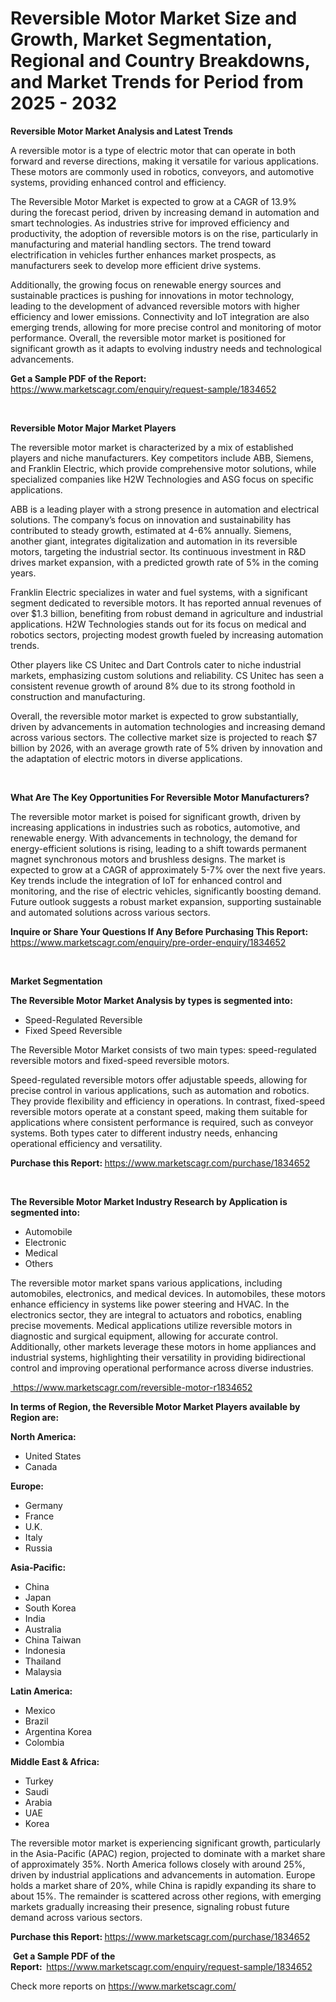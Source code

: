 <p><h1>Reversible Motor Market Size and Growth, Market Segmentation, Regional and Country Breakdowns, and Market Trends for Period from 2025 -  2032</h1></p><p><strong>Reversible Motor Market Analysis and Latest Trends</strong></p>
<p><p>A reversible motor is a type of electric motor that can operate in both forward and reverse directions, making it versatile for various applications. These motors are commonly used in robotics, conveyors, and automotive systems, providing enhanced control and efficiency.</p><p>The Reversible Motor Market is expected to grow at a CAGR of 13.9% during the forecast period, driven by increasing demand in automation and smart technologies. As industries strive for improved efficiency and productivity, the adoption of reversible motors is on the rise, particularly in manufacturing and material handling sectors. The trend toward electrification in vehicles further enhances market prospects, as manufacturers seek to develop more efficient drive systems.</p><p>Additionally, the growing focus on renewable energy sources and sustainable practices is pushing for innovations in motor technology, leading to the development of advanced reversible motors with higher efficiency and lower emissions. Connectivity and IoT integration are also emerging trends, allowing for more precise control and monitoring of motor performance. Overall, the reversible motor market is positioned for significant growth as it adapts to evolving industry needs and technological advancements.</p></p>
<p><strong>Get a Sample PDF of the Report:&nbsp;</strong> <a href="https://www.marketscagr.com/enquiry/request-sample/1834652?utm_campaign=3166&utm_medium=2&utm_source=Github&utm_content=ia&utm_term=06042025&utm_id=reversible-motor">https://www.marketscagr.com/enquiry/request-sample/1834652</a></p>
<p>&nbsp;</p>
<p><strong>Reversible Motor Major Market Players</strong></p>
<p><p>The reversible motor market is characterized by a mix of established players and niche manufacturers. Key competitors include ABB, Siemens, and Franklin Electric, which provide comprehensive motor solutions, while specialized companies like H2W Technologies and ASG focus on specific applications.</p><p>ABB is a leading player with a strong presence in automation and electrical solutions. The company’s focus on innovation and sustainability has contributed to steady growth, estimated at 4-6% annually. Siemens, another giant, integrates digitalization and automation in its reversible motors, targeting the industrial sector. Its continuous investment in R&D drives market expansion, with a predicted growth rate of 5% in the coming years.</p><p>Franklin Electric specializes in water and fuel systems, with a significant segment dedicated to reversible motors. It has reported annual revenues of over $1.3 billion, benefiting from robust demand in agriculture and industrial applications. H2W Technologies stands out for its focus on medical and robotics sectors, projecting modest growth fueled by increasing automation trends.</p><p>Other players like CS Unitec and Dart Controls cater to niche industrial markets, emphasizing custom solutions and reliability. CS Unitec has seen a consistent revenue growth of around 8% due to its strong foothold in construction and manufacturing.</p><p>Overall, the reversible motor market is expected to grow substantially, driven by advancements in automation technologies and increasing demand across various sectors. The collective market size is projected to reach $7 billion by 2026, with an average growth rate of 5% driven by innovation and the adaptation of electric motors in diverse applications.</p></p>
<p>&nbsp;</p>
<p><strong>What Are The Key Opportunities For Reversible Motor Manufacturers?</strong></p>
<p><p>The reversible motor market is poised for significant growth, driven by increasing applications in industries such as robotics, automotive, and renewable energy. With advancements in technology, the demand for energy-efficient solutions is rising, leading to a shift towards permanent magnet synchronous motors and brushless designs. The market is expected to grow at a CAGR of approximately 5-7% over the next five years. Key trends include the integration of IoT for enhanced control and monitoring, and the rise of electric vehicles, significantly boosting demand. Future outlook suggests a robust market expansion, supporting sustainable and automated solutions across various sectors.</p></p>
<p><strong>Inquire or Share Your Questions If Any Before Purchasing This Report:</strong> <a href="https://www.marketscagr.com/enquiry/pre-order-enquiry/1834652?utm_campaign=3166&utm_medium=2&utm_source=Github&utm_content=ia&utm_term=06042025&utm_id=reversible-motor">https://www.marketscagr.com/enquiry/pre-order-enquiry/1834652</a></p>
<p>&nbsp;</p>
<p><strong>Market Segmentation</strong></p>
<p><strong>The Reversible Motor Market Analysis by types is segmented into:</strong></p>
<p><ul><li>Speed-Regulated Reversible</li><li>Fixed Speed Reversible</li></ul></p>
<p><p>The Reversible Motor Market consists of two main types: speed-regulated reversible motors and fixed-speed reversible motors. </p><p>Speed-regulated reversible motors offer adjustable speeds, allowing for precise control in various applications, such as automation and robotics. They provide flexibility and efficiency in operations. In contrast, fixed-speed reversible motors operate at a constant speed, making them suitable for applications where consistent performance is required, such as conveyor systems. Both types cater to different industry needs, enhancing operational efficiency and versatility.</p></p>
<p><strong>Purchase this Report:&nbsp;</strong><a href="https://www.marketscagr.com/purchase/1834652?utm_campaign=3166&utm_medium=2&utm_source=Github&utm_content=ia&utm_term=06042025&utm_id=reversible-motor">https://www.marketscagr.com/purchase/1834652</a></p>
<p>&nbsp;</p>
<p><strong>The Reversible Motor Market Industry Research by Application is segmented into:</strong></p>
<p><ul><li>Automobile</li><li>Electronic</li><li>Medical</li><li>Others</li></ul></p>
<p><p>The reversible motor market spans various applications, including automobiles, electronics, and medical devices. In automobiles, these motors enhance efficiency in systems like power steering and HVAC. In the electronics sector, they are integral to actuators and robotics, enabling precise movements. Medical applications utilize reversible motors in diagnostic and surgical equipment, allowing for accurate control. Additionally, other markets leverage these motors in home appliances and industrial systems, highlighting their versatility in providing bidirectional control and improving operational performance across diverse industries.</p></p>
<p><a href="https://www.marketscagr.com/reversible-motor-r1834652?utm_campaign=3166&utm_medium=2&utm_source=Github&utm_content=ia&utm_term=06042025&utm_id=reversible-motor">&nbsp;https://www.marketscagr.com/reversible-motor-r1834652</a></p>
<p><strong>In terms of Region, the Reversible Motor Market Players available by Region are:</strong></p>
<p>
    <p> <strong> North America: </strong>
        <ul>
            <li>United States</li>
            <li>Canada</li>
        </ul>
        </p> 
    <p> <strong> Europe: </strong>
        <ul>
            <li>Germany</li>
            <li>France</li>
            <li>U.K.</li>
            <li>Italy</li>
            <li>Russia</li>
        </ul>
        </p> 
    <p> <strong> Asia-Pacific: </strong>
        <ul>
            <li>China</li>
            <li>Japan</li>
            <li>South Korea</li>
            <li>India</li>
            <li>Australia</li>
            <li>China Taiwan</li>
            <li>Indonesia</li>
            <li>Thailand</li>
            <li>Malaysia</li>
        </ul>
        </p> 
    <p> <strong> Latin America: </strong>
        <ul>
            <li>Mexico</li>
            <li>Brazil</li>
            <li>Argentina Korea</li>
            <li>Colombia</li>
        </ul>
        </p> 
    <p> <strong> Middle East & Africa: </strong>
        <ul>
            <li>Turkey</li>
            <li>Saudi</li>
            <li>Arabia</li>
            <li>UAE</li>
            <li>Korea</li>
        </ul>
    </p>
    </p>
<p><p>The reversible motor market is experiencing significant growth, particularly in the Asia-Pacific (APAC) region, projected to dominate with a market share of approximately 35%. North America follows closely with around 25%, driven by industrial applications and advancements in automation. Europe holds a market share of 20%, while China is rapidly expanding its share to about 15%. The remainder is scattered across other regions, with emerging markets gradually increasing their presence, signaling robust future demand across various sectors.</p></p>
<p><strong>Purchase this Report: </strong><a href="https://www.marketscagr.com/purchase/1834652?utm_campaign=3166&utm_medium=2&utm_source=Github&utm_content=ia&utm_term=06042025&utm_id=reversible-motor">https://www.marketscagr.com/purchase/1834652</a></p>
<p>&nbsp;<strong>Get a Sample PDF of the Report:&nbsp;&nbsp;</strong><a href="https://www.marketscagr.com/enquiry/request-sample/1834652?utm_campaign=3166&utm_medium=2&utm_source=Github&utm_content=ia&utm_term=06042025&utm_id=reversible-motor">https://www.marketscagr.com/enquiry/request-sample/1834652</a></p>
<p><strong></strong></p>
<p>Check more reports on <a href="https://www.marketscagr.com/?utm_campaign=3166&utm_medium=2&utm_source=Github&utm_content=ia&utm_term=06042025&utm_id=reversible-motor">https://www.marketscagr.com/</a></p>